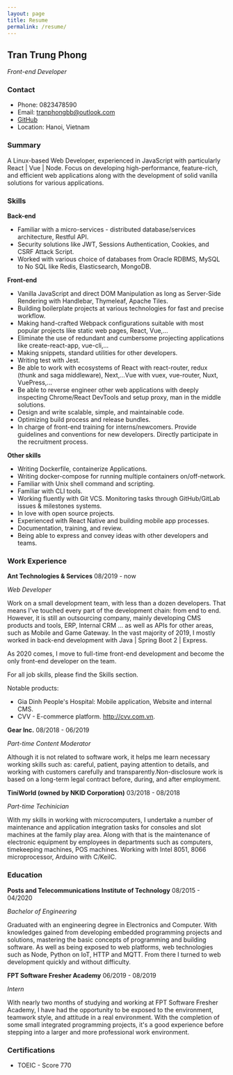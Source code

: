 ```yaml
---
layout: page
title: Resume
permalink: /resume/
---
```


## Tran Trung Phong
*Front-end Developer*

### Contact
- Phone: 0823478590
- Email: tranphongbb@outlook.com
- <a target="blank" href="https://github.com/bodetaima">GitHub</a>
- Location: Hanoi, Vietnam

### Summary

A Linux-based Web Developer, experienced in JavaScript with particularly React | Vue | Node.
Focus on developing high-performance, feature-rich, and efficient web applications along with the development of solid vanilla solutions for various applications.

### Skills

**Back-end**
- Familiar with a micro-services - distributed database/services architecture, Restful API.
- Security solutions like JWT, Sessions Authentication, Cookies, and CSRF Attack Script.
- Worked with various choice of databases from Oracle RDBMS, MySQL to No SQL like Redis, Elasticsearch, MongoDB.

**Front-end**
- Vanilla JavaScript and direct DOM Manipulation as long as Server-Side Rendering with Handlebar, Thymeleaf, Apache Tiles.
- Building boilerplate projects at various technologies for fast and precise workflow.
- Making hand-crafted Webpack configurations suitable with most popular projects like static web pages, React, Vue,...
- Eliminate the use of redundant and cumbersome projecting applications like create-react-app, vue-cli,...
- Making snippets, standard utilities for other developers.
- Writing test with Jest.
- Be able to work with ecosystems of React with react-router, redux (thunk and saga middleware), Next,...Vue with vuex, vue-router, Nuxt, VuePress,...
- Be able to reverse engineer other web applications with deeply inspecting Chrome/React DevTools and setup proxy, man in the middle solutions.
- Design and write scalable, simple, and maintainable code.
- Optimizing build process and release bundles.
- In charge of front-end training for interns/newcomers. Provide guidelines and conventions for new developers. Directly participate in the recruitment process.

**Other skills**
- Writing Dockerfile, containerize Applications.
- Writing docker-compose for running multiple containers on/off-network.
- Familiar with Unix shell command and scripting.
- Familiar with CLI tools.
- Working fluently with Git VCS. Monitoring tasks through GitHub/GitLab issues & milestones systems.
- In love with open source projects.
- Experienced with React Native and building mobile app processes.
- Documentation, training, and review.
- Being able to express and convey ideas with other developers and teams.

### Work Experience

**Ant Technologies & Services** 08/2019 - now

*Web Developer*

Work on a small development team, with less than a dozen developers. That means I've touched every part of the development chain: from end to end. However, it is still an outsourcing company, mainly developing CMS products and tools, ERP, Internal CRM ... as well as APIs for other areas, such as Mobile and Game Gateway.
In the vast majority of 2019, I mostly worked in back-end development with Java | Spring Boot 2 | Express.

As 2020 comes, I move to full-time front-end development and become the only front-end developer on the team.

For all job skills, please find the Skills section.

Notable products: 
- Gia Dinh People's Hospital: Mobile application, Website and internal CMS.
- CVV - E-commerce platform. <a href="http://cvv.com.vn/" target="_blank">http://cvv.com.vn</a>.

**Gear Inc.** 08/2018 - 06/2019

*Part-time Content Moderator*

Although it is not related to software work, it helps me learn necessary working skills such as: careful, patient, paying attention to details, and working with customers carefully and transparently.Non-disclosure work is based on a long-term legal contract before, during, and after employment.

**TiniWorld (owned by NKID Corporation)** 03/2018 - 08/2018

*Part-time Techinician*

With my skills in working with microcomputers, I undertake a number of maintenance and application integration tasks for consoles and slot machines at the family play area. Along with that is the maintenance of electronic equipment by employees in departments such as computers, timekeeping machines, POS machines. Working with Intel 8051, 8066 microprocessor, Arduino with C/KeilC.

### Education

**Posts and Telecommunications Institute of Technology** 08/2015 - 04/2020

*Bachelor of Engineering*

Graduated with an engineering degree in Electronics and Computer. With knowledges gained from developing embedded programming projects and solutions, mastering the basic concepts of programming and building software. As well as being exposed to web platforms, web technologies such as Node, Python on IoT, HTTP and MQTT. From there I turned to web development quickly and without difficulty.

**FPT Software Fresher Academy** 06/2019 - 08/2019

*Intern*

With nearly two months of studying and working at FPT Software Fresher Academy, I have had the opportunity to be exposed to the environment, teamwork style, and attitude in a real environment. With the completion of some small integrated programming projects, it's a good experience before stepping into a larger and more professional work environment.

### Certifications

- TOEIC - Score 770
